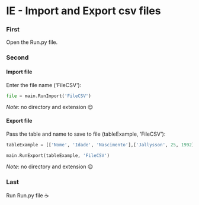 # IE - Import and Export csv files

### First

Open the Run.py file.

### Second

#### Import file

Enter the file name ('FileCSV'):

```python
file = main.RunImport('FileCSV')
```

*Note*: no directory and extension :relieved:

#### Export file

Pass the table and name to save to file (tableExample, 'FileCSV'):

```python
tableExample = [['Nome', 'Idade', 'Nascimento'],['Jallysson', 25, 1992]]

main.RunExport(tableExample, 'FileCSV')
```

*Note*: no directory and extension :relieved:

### Last

Run Run.py file :coffee:
